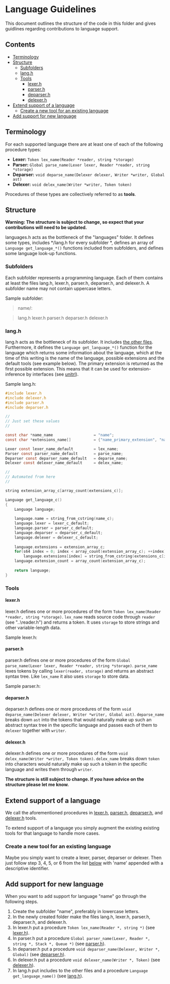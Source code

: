 # Language Guidelines

This document outlines the structure of the code in this folder and gives guidlines regarding contributions to language support.

## Contents

- [Terminology](#terminology)
- [Structure](#structure)
  - [Subfolders](#subfolders)
  - [lang.h](#langh)
  - [Tools](#tools)
    - [lexer.h](#lexerh)
    - [parser.h](#parserh)
    - [deparser.h](#deparserh)
    - [delexer.h](#delexerh)
- [Extend support of a language](#extend-support-of-a-language)
  - [Create a new tool for an existing language](#create-a-new-tool-for-an-existing-language)
- [Add support for new language](#add-support-for-new-language)

## Terminology

For each supported language there are at least one of each of the following procedure types:

- **Lexer:** `Token lex_name(Reader *reader, string *storage)`
- **Parser:** `Global parse_name(Lexer lexer, Reader *reader, string *storage)`
- **Deparser:** `void deparse_name(Delexer delexer, Writer *writer, Global ast)`
- **Delexer:** `void delex_name(Writer *writer, Token token)`

Procedures of these types are collectively referred to as **tools**.

## Structure

**Warning: The structure is subject to change, so expect that your contributions will need to be updated.**

languages.h acts as the bottleneck of the "languages" folder. It defines some types, includes */lang.h for every subfolder *, defines an array of `Language get_language_*()` functions included from subfolders, and defines some language look-up functions.

### Subfolders

Each subfolder represents a programming language. Each of them contains at least the files lang.h, lexer.h, parser.h, deparser.h, and delexer.h. A subfolder name may not contain uppercase letters.

Sample subfolder:
> name/:

> lang.h lexer.h  parser.h  deparser.h  delexer.h

### lang.h

lang.h acts as the bottleneck of its subfolder. It includes [the other files](subfolders). Furthermore, it defines the `Language get_language_*()` function for the language which returns some information about the language, which at the time of this writing is the name of the language, possible extensions and the default tools (see example below). The primary extension is returned as the first possible extension. This means that it can be used for extension-inference by interfaces (see [unitrl](../interfaces/unitrl.c)).

Sample lang.h:
```c
#include lexer.h
#include delexer.h
#include parser.h
#include deparser.h

//
// Just set these values
//

const char *name_name                  = "name";
const char *extensions_name[]          = {"name_primary_extension", "name_header_file"}; // Argh! Why does 'name' have header files and why are the file extensions so verbose??!!

Lexer const lexer_name_default         = lex_name;
Parser const parser_name_default       = parse_name;
Deparser const deparser_name_default   = deparse_name;
Delexer const delexer_name_default     = delex_name;

//
// Automated from here
//

string extension_array_c[array_count(extensions_c)];

Language get_language_c()
{
    Language language;
    
    language.name = string_from_cstring(name_c);
    language.lexer = lexer_c_default;
    language.parser = parser_c_default;
    language.deparser = deparser_c_default;
    language.delexer = delexer_c_default;
    
    language.extensions = extension_array_c;
    for(s64 index = 0; index < array_count(extension_array_c); ++index)
        language.extensions[index] = string_from_cstring(extensions_c[index]);
    language.extension_count = array_count(extension_array_c);
    
    return language;
}
```

### Tools

#### lexer.h

lexer.h defines one or more procedures of the form `Token lex_name(Reader *reader, string *storage)`. `lex_name` reads source code through `reader` (see "..\reader.h") and returns a token. It uses `storage` to store strings and other variable-length data.

Sample lexer.h:

#### parser.h

parser.h defines one or more procedures of the form `Global parse_name(Lexer lexer, Reader *reader, string *storage)`. `parse_name` lexes tokens by calling `lexer(reader, storage)` and returns an abstract syntax tree. Like `lex_name` it also uses `storage` to store data.

Sample parser.h:

#### deparser.h

deparser.h defines one or more procedures of the form `void deparse_name(Delexer delexer, Writer *writer, Global ast)`. `deparse_name` breaks down `ast` into the tokens that would naturally make up such an abstract syntax tree in the specific language and passes each of them to `delexer` together with `writer`.

#### delexer.h

delexer.h defines one or more procedures of the form `void delex_name(Writer *writer, Token token)`. `delex_name` breaks down `token` into characters would naturally make up such a token in the specific language and writes them through `writer`.

**The structure is still subject to change. If you have advice on the structure please let me know.**

## Extend support of a language

We call the aforementioned procedures in [lexer.h](#lexerh), [parser.h](#parserh), [deparser.h](#deparserh), and [delexer.h](#delexerh) tools.

To extend support of a language you simply augment the existing existing tools for that language to handle more cases.

### Create a new tool for an existing language

Maybe you simply want to create a lexer, parser, deparser or delexer. Then just follow step 3, 4, 5, or 6 from the list [below](#add-support-for-new-language) with 'name' appended with a descriptive identifier.

## Add support for new language

When you want to add support for language "name" go through the following steps.

1. Create the subfolder "name", preferably in lowercase letters.
2. In the newly created folder make the files lang.h, lexer.h, parser.h, deparser.h, and delexer.h.
3. In lexer.h put a procedure `Token lex_name(Reader *, string *)` (see [lexer.h](#lexerh)).
4. In parser.h put a procedure `Global parser_name(Lexer, Reader *, string *, Stack *, Queue *)`  (see [parser.h](#parserh)).
5. In deparser.h put a procedure `void deparser_name(Delexer, Writer *, Global)`  (see [deparser.h](#deparserh)).
6. In delexer.h put a procedure `void delexer_name(Writer *, Token)`  (see [delexer.h](#delexerh)).
7. In lang.h put includes to the other files and a procedure `Language get_language_name()`  (see [lang.h](#langh)).